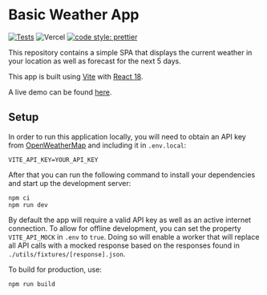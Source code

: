# Basic Weather App

[![Tests](https://github.com/WesselKuipers/weather-app/workflows/Tests/badge.svg)](https://github.com/WesselKuipers/weather-app/actions)
![Vercel](https://vercelbadge.vercel.app/api/WesselKuipers/weather-app)
[![code style: prettier](https://img.shields.io/badge/code_style-prettier-ff69b4.svg)](https://github.com/prettier/prettier)

This repository contains a simple SPA that displays the current weather in your location as well as forecast for the next 5 days.

This app is built using [Vite](https://vitejs.dev/) with [React 18](https://reactjs.org/).

A live demo can be found [here](https://weather-app-wesselkuipers.vercel.app/).

## Setup

In order to run this application locally, you will need to obtain an API key from [OpenWeatherMap](https://home.openweathermap.org/users/sign_up) and including it in `.env.local`:

```
VITE_API_KEY=YOUR_API_KEY
```

After that you can run the following command to install your dependencies and start up the development server:

```
npm ci
npm run dev
```

By default the app will require a valid API key as well as an active internet connection. To allow for offline development, you can set the property `VITE_API_MOCK` in `.env` to `true`. Doing so will enable a worker that will replace all API calls with a mocked response based on the responses found in `./utils/fixtures/[response].json`.

To build for production, use:
```
npm run build
```
